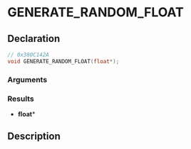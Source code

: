 # GENERATE_RANDOM_FLOAT

## Declaration
```cpp
// 0x380C142A
void GENERATE_RANDOM_FLOAT(float*);
```

### Arguments

### Results
- **float***

## Description
